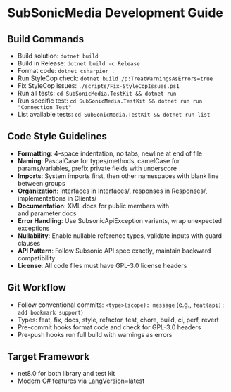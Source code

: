 # SubSonicMedia Development Guide

## Build Commands
- Build solution: `dotnet build`
- Build in Release: `dotnet build -c Release`
- Format code: `dotnet csharpier .`
- Run StyleCop check: `dotnet build /p:TreatWarningsAsErrors=true`
- Fix StyleCop issues: `./scripts/Fix-StyleCopIssues.ps1`
- Run all tests: `cd SubSonicMedia.TestKit && dotnet run`
- Run specific test: `cd SubSonicMedia.TestKit && dotnet run run "Connection Test"`
- List available tests: `cd SubSonicMedia.TestKit && dotnet run list`

## Code Style Guidelines
- **Formatting**: 4-space indentation, no tabs, newline at end of file
- **Naming**: PascalCase for types/methods, camelCase for params/variables, prefix private fields with underscore
- **Imports**: System imports first, then other namespaces with blank line between groups
- **Organization**: Interfaces in Interfaces/, responses in Responses/, implementations in Clients/
- **Documentation**: XML docs for public members with <summary> and parameter docs
- **Error Handling**: Use SubsonicApiException variants, wrap unexpected exceptions
- **Nullability**: Enable nullable reference types, validate inputs with guard clauses
- **API Pattern**: Follow Subsonic API spec exactly, maintain backward compatibility
- **License**: All code files must have GPL-3.0 license headers

## Git Workflow
- Follow conventional commits: `<type>(scope): message` (e.g., `feat(api): add bookmark support`)
- Types: feat, fix, docs, style, refactor, test, chore, build, ci, perf, revert
- Pre-commit hooks format code and check for GPL-3.0 headers
- Pre-push hooks run full build with warnings as errors

## Target Framework
- net8.0 for both library and test kit
- Modern C# features via LangVersion=latest
